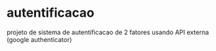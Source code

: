 # autentificacao
projeto de sistema de autentificacao de 2 fatores usando API externa (google authenticator) 
